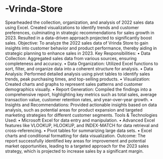 # -Vrinda-Store
Spearheaded the collection, organization, and analysis of 2022 sales data using Excel. Created visualizations to identify trends and customer preferences, culminating in strategic recommendations for sales growth in 2023. Resulted in a data-driven approach projected to significantly boost sales.
Objective: To analyze the 2022 sales data of Vrinda Store to gain insights into customer behavior and product performance, thereby aiding in strategic planning to enhance sales in 2023.
Key Responsibilities:
•	Data Collection: Aggregated sales data from various sources, ensuring completeness and accuracy.
•	Data Organization: Utilized Excel functions to sort, filter, and organize data into a coherent structure for analysis.
•	Data Analysis: Performed detailed analysis using pivot tables to identify sales trends, peak purchasing times, and top-selling products.
•	Visualization: Created charts and graphs to represent sales patterns and customer demographics visually.
•	Report Generation: Compiled the findings into a comprehensive report, highlighting key metrics such as total sales, average transaction value, customer retention rates, and year-over-year growth.
•	Insights and Recommendations: Provided actionable insights based on data analysis, such as potential areas for product expansion and targeted marketing strategies for different customer segments.
Tools & Technologies Used:
•	Microsoft Excel for data entry and manipulation.
•	Advanced Excel features like VLOOKUP, HLOOKUP, and INDEX-MATCH for data retrieval and cross-referencing.
•	Pivot tables for summarizing large data sets.
•	Excel charts and conditional formatting for data visualization.
Outcome: The report successfully identified key areas for improvement and potential market opportunities, leading to a targeted approach for the 2023 sales strategy, which is projected to increase sales by a significant margin.

